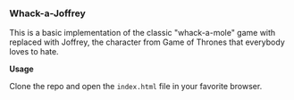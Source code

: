 ### Whack-a-Joffrey

This is a basic implementation of the classic "whack-a-mole" game with replaced with Joffrey, the character from Game of Thrones that everybody loves to hate.

**Usage**

Clone the repo and open the <code>index.html</code> file in your favorite browser.